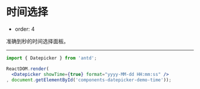 # 时间选择

- order: 4

准确到秒的时间选择面板。

---

````jsx
import { Datepicker } from 'antd';

ReactDOM.render(
  <Datepicker showTime={true} format="yyyy-MM-dd HH:mm:ss" />
, document.getElementById('components-datepicker-demo-time'));
````

